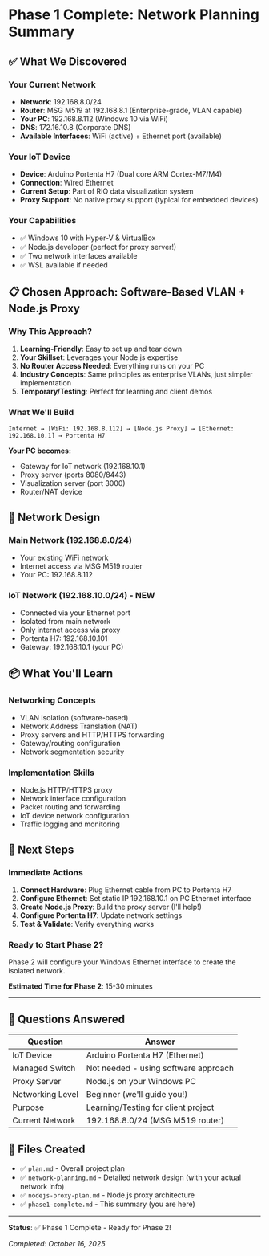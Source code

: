 # Phase 1 Complete: Network Planning Summary

## ✅ What We Discovered

### Your Current Network
- **Network**: 192.168.8.0/24
- **Router**: MSG M519 at 192.168.8.1 (Enterprise-grade, VLAN capable)
- **Your PC**: 192.168.8.112 (Windows 10 via WiFi)
- **DNS**: 172.16.10.8 (Corporate DNS)
- **Available Interfaces**: WiFi (active) + Ethernet port (available)

### Your IoT Device
- **Device**: Arduino Portenta H7 (Dual core ARM Cortex-M7/M4)
- **Connection**: Wired Ethernet
- **Current Setup**: Part of RIQ data visualization system
- **Proxy Support**: No native proxy support (typical for embedded devices)

### Your Capabilities
- ✅ Windows 10 with Hyper-V & VirtualBox
- ✅ Node.js developer (perfect for proxy server!)
- ✅ Two network interfaces available
- ✅ WSL available if needed

## 📋 Chosen Approach: Software-Based VLAN + Node.js Proxy

### Why This Approach?
1. **Learning-Friendly**: Easy to set up and tear down
2. **Your Skillset**: Leverages your Node.js expertise
3. **No Router Access Needed**: Everything runs on your PC
4. **Industry Concepts**: Same principles as enterprise VLANs, just simpler implementation
5. **Temporary/Testing**: Perfect for learning and client demos

### What We'll Build

```
Internet → [WiFi: 192.168.8.112] → [Node.js Proxy] → [Ethernet: 192.168.10.1] → Portenta H7
```

**Your PC becomes:**
- Gateway for IoT network (192.168.10.1)
- Proxy server (ports 8080/8443)
- Visualization server (port 3000)
- Router/NAT device

## 🎯 Network Design

### Main Network (192.168.8.0/24)
- Your existing WiFi network
- Internet access via MSG M519 router
- Your PC: 192.168.8.112

### IoT Network (192.168.10.0/24) - NEW
- Connected via your Ethernet port
- Isolated from main network
- Only internet access via proxy
- Portenta H7: 192.168.10.101
- Gateway: 192.168.10.1 (your PC)

## 📦 What You'll Learn

### Networking Concepts
- VLAN isolation (software-based)
- Network Address Translation (NAT)
- Proxy servers and HTTP/HTTPS forwarding
- Gateway/routing configuration
- Network segmentation security

### Implementation Skills
- Node.js HTTP/HTTPS proxy
- Network interface configuration
- Packet routing and forwarding
- IoT device network configuration
- Traffic logging and monitoring

## 🚀 Next Steps

### Immediate Actions
1. **Connect Hardware**: Plug Ethernet cable from PC to Portenta H7
2. **Configure Ethernet**: Set static IP 192.168.10.1 on PC Ethernet interface
3. **Create Node.js Proxy**: Build the proxy server (I'll help!)
4. **Configure Portenta H7**: Update network settings
5. **Test & Validate**: Verify everything works

### Ready to Start Phase 2?
Phase 2 will configure your Windows Ethernet interface to create the isolated network.

**Estimated Time for Phase 2**: 15-30 minutes

---

## 📝 Questions Answered

| Question | Answer |
|----------|--------|
| IoT Device | Arduino Portenta H7 (Ethernet) |
| Managed Switch | Not needed - using software approach |
| Proxy Server | Node.js on your Windows PC |
| Networking Level | Beginner (we'll guide you!) |
| Purpose | Learning/Testing for client project |
| Current Network | 192.168.8.0/24 (MSG M519 router) |

## 📄 Files Created
- ✅ `plan.md` - Overall project plan
- ✅ `network-planning.md` - Detailed network design (with your actual network info)
- ✅ `nodejs-proxy-plan.md` - Node.js proxy architecture
- ✅ `phase1-complete.md` - This summary (you are here)

---

**Status**: ✅ Phase 1 Complete - Ready for Phase 2!

*Completed: October 16, 2025*
